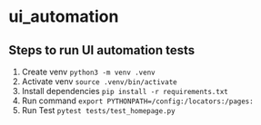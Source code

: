 # ui_automation
## Steps to run UI automation tests
1. Create venv `python3 -m venv .venv`
2. Activate venv `source .venv/bin/activate`
3. Install dependencies `pip install -r requirements.txt`
3. Run command `export PYTHONPATH=/config:/locators:/pages:`
4. Run Test `pytest tests/test_homepage.py`